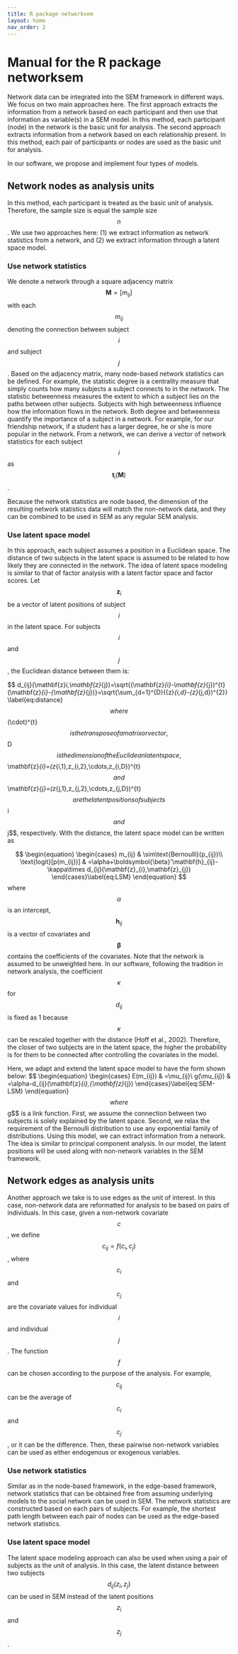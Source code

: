 ```yaml
---
title: R package networksem
layout: home
nav_order: 2
---
```


# Manual for the R package networksem

Network data can be integrated into the SEM framework in different ways. We focus on two main approaches here. The first approach extracts the information from a network based on each participant and then use that information as variable(s) in a SEM model. In this method, each participant (node) in the network is the basic unit for analysis. The second approach extracts information from a network based on each relationship present. In this method, each pair of participants or nodes are used as the basic unit for analysis.

In our software, we propose and implement four types of models.

## Network nodes as analysis units
In this method, each participant is treated as the basic unit of analysis. Therefore, the sample size is equal the sample size $$n$$. We use two approaches here: (1) we extract information as network statistics from a network, and (2) we extract information through a latent space model.

### Use network statistics
We denote a network through a square adjacency matrix $$\mathbf{M}=[m_{ij}]$$ with each $$m_{ij}$$ denoting the connection between subject $$i$$ and subject $$j$$. Based on the adjacency matrix, many node-based network statistics can be defined. For example, the statistic degree is a centrality measure that simply counts how many subjects a subject connects to in the network. The statistic betweenness measures the extent to which a subject lies on the paths between other subjects. Subjects with high betweenness influence how the information flows in the network. Both degree and betweenness quantify the importance of a subject in a network. For example, for our friendship network, if a student has a larger degree, he or she is more popular in the network. From a network, we can derive a vector of network statistics for each subject $$i$$ as $$\mathbf{t}_{i}(\mathbf{M})$$ .

Because the network statistics are node based, the dimension of the resulting network statistics data will match the non-network data, and they can be combined to be used in SEM as any regular SEM analysis.

### Use latent space model
In this approach, each subject assumes a position in a Euclidean space. The distance of two subjects in the latent space is assumed to be related to how likely they are connected in the network. The idea of latent space modeling is similar to that of factor analysis
with a latent factor space and factor scores. Let $$\mathbf{z}_{i}$$ be a vector of latent positions of subject $$i$$ in the latent space. For subjects $$i$$ and $$j$$, the Euclidean distance between them is:

$$
d_{ij}(\mathbf{z}_i,\mathbf{z}_{j})=\sqrt{(\mathbf{z}_{i}-\mathbf{z}_{j})^{t}(\mathbf{z}_{i}-{\mathbf{z}_{j})}=\sqrt{\sum_{d=1}^{D}({z}_{i,d}-{z}_{j,d})^{2}}
\label{eq:distance}
$$
where $$(\cdot)^{t}$$ is the transpose of a matrix or vector, $$D$$ is the dimension of the Euclidean latent space, $$\mathbf{z}_{i}=(z_{i,1},z_{i,2},\cdots,z_{i,D})^{t}$$ and $$\mathbf{z}_{j}=(z_{j,1},z_{j,2},\cdots,z_{j,D})^{t}$$ are the latent positions of subjects $$i$$ and $$j$$, respectively. With the distance, the latent space model can be written as

$$
\begin{equation}
\begin{cases}
m_{ij} & \sim\text{Bernoulli}(p_{ij})\\
\text{logit}[p(m_{ij})] & =\alpha+\boldsymbol{\beta}'\mathbf{h}_{ij}-\kappa\times d_{ij}(\mathbf{z}_{i},\mathbf{z}_{j})
\end{cases}\label{eq:LSM}
\end{equation}
$$
where $$\alpha$$ is an intercept, $$\mathbf{h}_{ij}$$ is a vector of covariates and $$\boldsymbol{\beta}$$ contains the coefficients of the covariates. Note that the network is assumed to be unweighted here. In our software, following the tradition in network analysis, the coefficient $$\kappa$$ for $$d_{ij}$$ is fixed as 1 because $$\kappa$$ can be rescaled together with the distance (Hoff et al., 2002). Therefore, the closer of two subjects are in the latent space, the higher the probability is for them to be connected after controlling the covariates in the model.

Here, we adapt and extend the latent space model to have the form shown below:
$$
\begin{equation}
\begin{cases}
E(m_{ij}) & =\mu_{ij}\\
g(\mu_{ij}) & =\alpha-d_{ij}(\mathbf{z}_{i},{\mathbf{z}_{j})
\end{cases}\label{eq:SEM-LSM}
\end{equation}
$$
where $$g$$ is a link function. First, we assume the connection between two subjects is solely explained by the latent space. Second, we relax the requirement of the Bernoulli distribution to use any exponential family of distributions. Using this model, we can extract information from a network. The idea is similar to principal component analysis. In our model, the latent positions will be used along with non-network variables in the SEM framework.

## Network edges as analysis units
Another approach we take is to use edges as the unit of interest. In this case, non-network data are reformatted for analysis to be based on pairs of individuals. In this case, given a non-network covariate $$c$$, we define $$c_{ij} = f(c_i, c_j)$$, where $$c_i$$ and $$c_j$$ are the covariate values for individual $$i$$ and individual $$j$$. The function $$f$$ can be chosen according to the purpose of the analysis. For example, $$c_{ij}$$ can be the average of $$c_i$$ and $$c_j$$, or it can be the difference. Then, these pairwise non-network variables can be used as either endogenous or exogenous variables.

### Use network statistics
Similar as in the node-based framework, in the edge-based framework, network statistics that can be obtained free from assuming underlying models to the social network can be used in SEM. The network statistics are constructed based on each pairs of subjects. For example, the shortest path length between each pair of nodes can be used as the edge-based network statistics.

### Use latent space model
The latent space modeling approach can also be used when using a pair of subjects as the unit of analysis. In this case, the latent distance between two subjects $$d_{ij}(z_i, z_j)$$ can be used in SEM instead of the latent positions $$z_i$$ and $$z_j$$.
